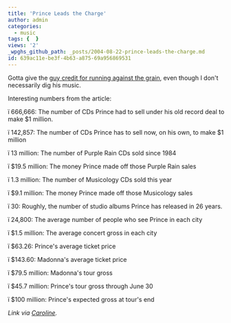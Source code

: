 ```yaml
---
title: 'Prince Leads the Charge'
author: admin
categories:
  - music
tags: {  }
views: '2'
_wpghs_github_path: _posts/2004-08-22-prince-leads-the-charge.md
id: 639ac11e-be3f-4b63-a875-69a956869531
---
```

<p>Gotta give the <a href="http://www.insidedenver.com/drmn/music/article/0,1299,DRMN_54_3126201,00.html">guy credit for running against the grain</a>, even though I don't necessarily dig his music.</p>
<p>Interesting numbers from the article:</p>
<p>ï 666,666: The number of CDs Prince had to sell under his old record deal to make $1 million.</p>
<p>ï 142,857: The number of CDs Prince has to sell now, on his own, to make $1 million</p>
<p>ï 13 million: The number of Purple Rain CDs sold since 1984</p>
<p>ï $19.5 million: The money Prince made off those Purple Rain sales</p>
<p>ï 1.3 million: The number of Musicology CDs sold this year</p>
<p>ï $9.1 million: The money Prince made off those Musicology sales</p>
<p>ï 30: Roughly, the number of studio albums Prince has released in 26 years.</p>
<p>ï 24,800: The average number of people who see Prince in each city</p>
<p>ï $1.5 million: The average concert gross in each city</p>
<p>ï $63.26: Prince's average ticket price</p>
<p>ï $143.60: Madonna's average ticket price</p>
<p>ï $79.5 million: Madonna's tour gross</p>
<p>ï $45.7 million: Prince's tour gross through June 30</p>
<p>ï $100 million: Prince's expected gross at tour's end</p>
<p><i>Link via <a href="http://www.prolific.org/">Caroline</a>.</i></p>
